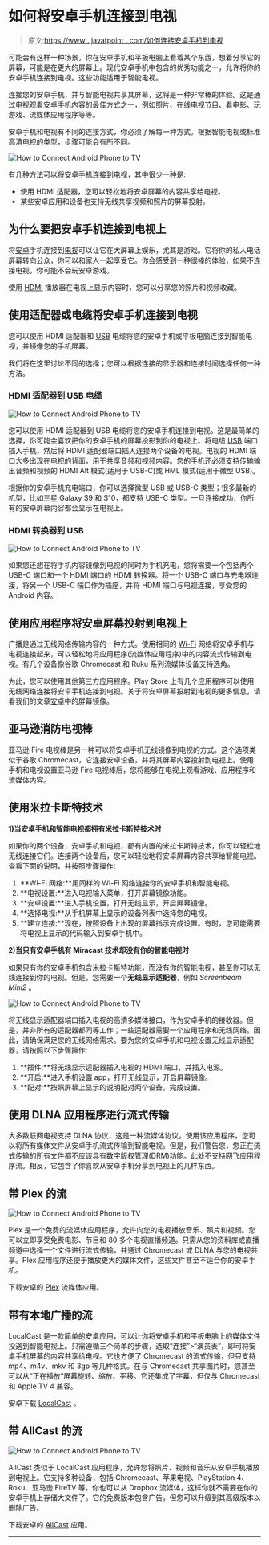 # 如何将安卓手机连接到电视

> 原文:[https://www . javatpoint . com/如何连接安卓手机到电视](https://www.javatpoint.com/how-to-connect-android-phone-to-tv)

可能会有这样一种场景，你在安卓手机和平板电脑上看着某个东西，想着分享它的屏幕，可能是在更大的屏幕上。现代安卓手机中包含的优秀功能之一，允许将你的安卓手机连接到电视。这些功能适用于智能电视。

连接您的安卓手机，并与智能电视共享其屏幕，这将是一种非常棒的体验。这是通过电视观看安卓手机内容的最佳方式之一，例如照片、在线电视节目、看电影、玩游戏、流媒体应用程序等等。

安卓手机和电视有不同的连接方式，你必须了解每一种方式。根据智能电视或标准高清电视的类型，步骤可能会有所不同。

![How to Connect Android Phone to TV](../Images/fa57ace35ac08481f199f817fdb5e941.png)

有几种方法可以将安卓手机连接到电视，其中很少一种是:

*   使用 HDMI 适配器，您可以轻松地将安卓屏幕的内容共享给电视。
*   某些安卓应用和设备也支持无线共享视频和照片的屏幕投射。

## 为什么要把安卓手机连接到电视上

将[安卓](https://www.javatpoint.com/android-tutorial)手机连接到[电视](https://www.javatpoint.com/android-tv)可以让它在大屏幕上娱乐，尤其是游戏。它将你的私人电话屏幕转向公众，你可以和家人一起享受它。你会感受到一种很棒的体验，如果不连接电视，你可能不会玩安卓游戏。

使用 [HDMI](https://www.javatpoint.com/hdmi-full-form) 播放器在电视上显示内容时，您可以分享您的照片和视频收藏。

## 使用适配器或电缆将安卓手机连接到电视

您可以使用 HDMI 适配器和 [USB](https://www.javatpoint.com/usb-full-form) 电缆将您的安卓手机或平板电脑连接到智能电视，并镜像您的手机屏幕。

我们将在这里讨论不同的选择；您可以根据连接的显示器和连接时间选择任何一种方法。

### HDMI 适配器到 USB 电缆

![How to Connect Android Phone to TV](../Images/8baff7ad09488518b8acd1ec1415b682.png)

您可以使用 HDMI 适配器到 USB 电缆将您的安卓手机连接到电视。这是最简单的选择，你可能会喜欢把你的安卓手机的屏幕投影到你的电视上。将电缆 [USB](https://www.javatpoint.com/what-is-usb) 端口插入手机，然后将 HDMI 适配器端口插入连接两个设备的电视。电视的 HDMI 端口大多出现在电视的背面，用于共享音频和视频内容。您的手机还必须支持传输输出音频和视频的 HDMI Alt 模式(适用于 USB-C)或 HML 模式(适用于微型 USB)。

根据你的安卓手机充电端口，你可以选择微型 USB 或 USB-C 类型；很多最新的机型，比如三星 Galaxy S9 和 S10，都支持 USB-C 类型。一旦连接成功，你所有的安卓屏幕内容都会显示在电视上。

### HDMI 转换器到 USB

![How to Connect Android Phone to TV](../Images/1bb9b83202a4ea0e1955711b28c2ef50.png)

如果您还想在将手机内容镜像到电视的同时为手机充电，您将需要一个包括两个 USB-C 端口和一个 HDMI 端口的 HDMI 转换器。将一个 USB-C 端口与充电器连接，将另一个 USB-C 端口作为插座，并将 HDMI 端口与电视连接，享受您的 Android 内容。

## 使用应用程序将安卓屏幕投射到电视上

广播是通过无线网络传输内容的一种方式。使用相同的 [Wi-Fi](https://www.javatpoint.com/wifi-full-form) 网络将安卓手机与电视连接起来，可以轻松地将应用程序(流媒体应用程序)中的内容流式传输到电视。有几个设备像谷歌 Chromecast 和 Ruku 系列流媒体设备支持选角。

为此，您可以使用其他第三方应用程序。Play Store 上有几个应用程序可以使用无线网络连接将安卓手机连接到电视。关于将安卓屏幕投射到电视的更多信息，请看我们的文章[安卓](https://www.javatpoint.com/screen-mirroring-in-android)中的屏幕镜像。

## 亚马逊消防电视棒

亚马逊 Fire 电视棒是另一种可以将安卓手机无线镜像到电视的方式。这个选项类似于谷歌 Chromecast，它连接安卓设备，并将其屏幕内容投射到电视上。使用手机和电视设置亚马逊 Fire 电视棒后，您将能够在电视上观看游戏、应用程序和流媒体内容。

## 使用米拉卡斯特技术

**1)当安卓手机和智能电视都拥有米拉卡斯特技术时**

如果你的两个设备，安卓手机和电视，都有内置的米拉卡斯特技术，你可以轻松地无线连接它们。连接两个设备后，您可以轻松地将安卓屏幕内容共享给智能电视。查看下面的说明，并按照步骤操作:

1.  **Wi-Fi 网络:**用同样的 Wi-Fi 网络连接你的安卓手机和智能电视。
2.  **电视设置:**进入电视输入菜单，打开屏幕镜像功能。
3.  **安卓设置:**进入手机设置，打开无线显示，开启屏幕镜像。
4.  **选择电视:**从手机屏幕上显示的设备列表中选择您的电视。
5.  **建立连接:**现在，按照设备上出现的屏幕指示完成设置。有时，您可能需要将电视上显示的代码输入到安卓手机中。

**2)当只有安卓手机有 Miracast 技术却没有你的智能电视时**

如果只有你的安卓手机包含米拉卡斯特功能，而没有你的智能电视，甚至你可以无线连接到你的电视。但是，您需要一个**无线显示适配器**，例如 *Screenbeam Mini2* 。

![How to Connect Android Phone to TV](../Images/d65bbb01e699417aa16d230f7e1798dd.png)

将无线显示适配器端口插入电视的高清多媒体接口，作为安卓手机的接收器。但是，并非所有的适配器都同等工作；一些适配器需要一个应用程序和无线网络。因此，请确保满足您的无线网络需求。要为您的安卓手机和电视设置无线显示适配器，请按照以下步骤操作:

1.  **插件:**将无线显示适配器插入电视的 HDMI 端口，并插入电源。
2.  **开启:**进入手机设置 app，打开无线显示，开启屏幕镜像。
3.  **配对:**按照屏幕上显示的说明配对两个设备，完成设置。

## 使用 DLNA 应用程序进行流式传输

大多数联网电视支持 DLNA 协议，这是一种流媒体协议。使用该应用程序，您可以将所有媒体文件从安卓手机流式传输到智能电视。但是，我们警告您，您正在流式传输的所有文件都不应该具有数字版权管理(DRM)功能。此处不支持网飞应用程序流。相反，它包含了你喜欢从安卓手机分享到电视上的几样东西。

## 带 Plex 的流

![How to Connect Android Phone to TV](../Images/e2ad0657aea641e24ca3358c516a26c3.png)

Plex 是一个免费的流媒体应用程序，允许向您的电视播放音乐、照片和视频。您可以立即享受免费电影、节目和 80 多个电视直播频道。只需从您的资料库或直播频道中选择一个文件进行流式传输，并通过 Chromecast 或 DLNA 与您的电视共享。Plex 应用程序还便于播放更大的媒体文件，这些文件甚至不适合你的安卓手机。

下载安卓的 [Plex](https://play.google.com/store/apps/details?id=com.plexapp.android) 流媒体应用。

## 带有本地广播的流

LocalCast 是一款简单的安卓应用，可以让你将安卓手机和平板电脑上的媒体文件投送到智能电视上。只需遵循三个简单的步骤，选取“连接”>“演员表”，即可将安卓手机屏幕的内容共享给电视。它也方便了 Chromecast 的流式传输，但只支持 mp4、m4v、mkv 和 3gp 等几种格式。在与 Chromecast 共享图片时，您甚至可以从“正在播放”屏幕旋转、缩放、平移。它还集成了字幕，但仅与 Chromecast 和 Apple TV 4 兼容。

安卓下载 [LocalCast](https://play.google.com/store/apps/details?id=de.stefanpledl.localcast) 。

## 带 AllCast 的流

![How to Connect Android Phone to TV](../Images/cabb610bcf5f2795767855f60af6dcd9.png)

AllCast 类似于 LocalCast 应用程序，允许您将照片、视频和音乐从安卓手机播放到电视上。它支持多种设备，包括 Chromecast、苹果电视、PlayStation 4、Roku、亚马逊 FireTV 等。你也可以从 Dropbox 流媒体，这样你就不需要在你的安卓手机上存储大文件了。它的免费版本包含广告，但您可以升级到其高级版本以删除广告。

下载安卓的 [AllCast](https://play.google.com/store/apps/details?id=com.koushikdutta.cast) 应用。

* * *